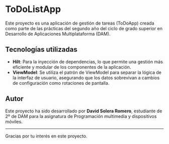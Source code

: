 # ToDoListApp

Este proyecto es una aplicación de gestión de tareas (ToDoApp) creada como parte de las prácticas del segundo año del ciclo de grado superior en Desarrollo de Aplicaciones Multiplataforma (DAM).

## Tecnologías utilizadas

- **Hilt**: Para la inyección de dependencias, lo que permite una gestión más eficiente y modular de los componentes de la aplicación.
- **ViewModel**: Se utiliza el patrón de ViewModel para separar la lógica de la interfaz de usuario, asegurando que los datos sobrevivan a cambios de configuración como rotaciones de pantalla.

## Autor

Este proyecto ha sido desarrollado por **David Solera Romero**, estudiante de 2º de DAM para la asignatura de Programación multimedia y dispositivos móviles.

---

Gracias por tu interés en este proyecto.
